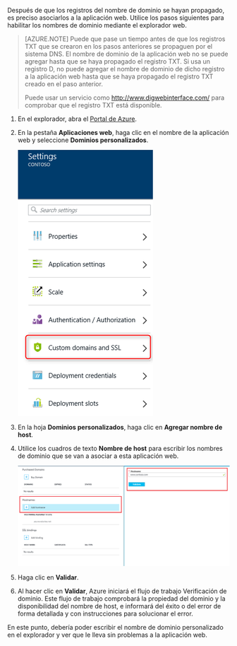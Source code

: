 Después de que los registros del nombre de dominio se hayan propagado, es preciso asociarlos a la aplicación web. Utilice los pasos siguientes para habilitar los nombres de dominio mediante el explorador web.

> [AZURE.NOTE] Puede que pase un tiempo antes de que los registros TXT que se crearon en los pasos anteriores se propaguen por el sistema DNS. El nombre de dominio de la aplicación web no se puede agregar hasta que se haya propagado el registro TXT. Si usa un registro D, no puede agregar el nombre de dominio de dicho registro a la aplicación web hasta que se haya propagado el registro TXT creado en el paso anterior.
>
> Puede usar un servicio como <a href="http://www.digwebinterface.com/">http://www.digwebinterface.com/</a> para comprobar que el registro TXT está disponible.

1. En el explorador, abra el [Portal de Azure](https://portal.azure.com).

2. En la pestaña **Aplicaciones web**, haga clic en el nombre de la aplicación web y seleccione **Dominios personalizados**.

	![](./media/custom-dns-web-site/dncmntask-cname-6.png)

3. En la hoja **Dominios personalizados**, haga clic en **Agregar nombre de host**.
	
4. Utilice los cuadros de texto **Nombre de host** para escribir los nombres de dominio que se van a asociar a esta aplicación web.

	![](./media/custom-dns-web-site/add-custom-domain.png)

6.  Haga clic en **Validar**.

7.  Al hacer clic en **Validar**, Azure iniciará el flujo de trabajo Verificación de dominio. Este flujo de trabajo comprobará la propiedad del dominio y la disponibilidad del nombre de host, e informará del éxito o del error de forma detallada y con instrucciones para solucionar el error.

En este punto, debería poder escribir el nombre de dominio personalizado en el explorador y ver que le lleva sin problemas a la aplicación web.

<!---HONumber=AcomDC_0824_2016-->